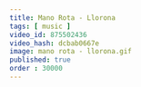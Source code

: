 ```yaml
---
title: Mano Rota - Llorona
tags: [ music ]
video_id: 875502436
video_hash: dcbab0667e
image: mano rota - llorona.gif
published: true
order : 30000
---
```

